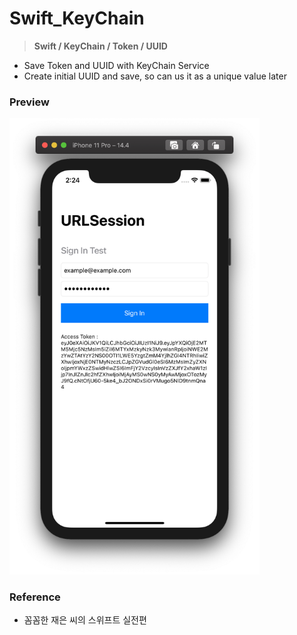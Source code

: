 # Swift_KeyChain



> **Swift / KeyChain / Token / UUID**



- Save Token and UUID with KeyChain Service
- Create initial UUID and save, so can us it as a unique value later



### Preview

<img src="README_src/screenshot.png" width="400">



### Reference

- 꼼꼼한 재은 씨의 스위프트 실전편